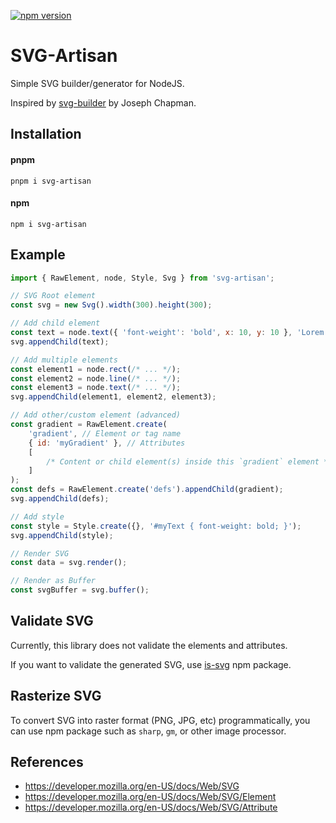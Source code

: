 [![npm version](https://badge.fury.io/js/svg-artisan.svg)](https://badge.fury.io/js/svg-artisan)

# SVG-Artisan

Simple SVG builder/generator for NodeJS.

Inspired by [svg-builder](https://github.com/JoeChapman/svg-builder) by Joseph Chapman.

## Installation

#### pnpm

```shell
pnpm i svg-artisan
```

#### npm

```shell
npm i svg-artisan
```

## Example

```javascript
import { RawElement, node, Style, Svg } from 'svg-artisan';

// SVG Root element
const svg = new Svg().width(300).height(300);

// Add child element
const text = node.text({ 'font-weight': 'bold', x: 10, y: 10 }, 'Lorem ipsum');
svg.appendChild(text);

// Add multiple elements
const element1 = node.rect(/* ... */);
const element2 = node.line(/* ... */);
const element3 = node.text(/* ... */);
svg.appendChild(element1, element2, element3);

// Add other/custom element (advanced)
const gradient = RawElement.create(
    'gradient', // Element or tag name
    { id: 'myGradient' }, // Attributes
    [
        /* Content or child element(s) inside this `gradient` element */
    ]
);
const defs = RawElement.create('defs').appendChild(gradient);
svg.appendChild(defs);

// Add style
const style = Style.create({}, '#myText { font-weight: bold; }');
svg.appendChild(style);

// Render SVG
const data = svg.render();

// Render as Buffer
const svgBuffer = svg.buffer();
```

## Validate SVG

Currently, this library does not validate the elements and attributes.

If you want to validate the generated SVG, use [is-svg](https://www.npmjs.com/package/is-svg) npm package.

## Rasterize SVG

To convert SVG into raster format (PNG, JPG, etc) programmatically, you can use npm package such as `sharp`, `gm`, or other image processor.

## References

-   https://developer.mozilla.org/en-US/docs/Web/SVG
-   https://developer.mozilla.org/en-US/docs/Web/SVG/Element
-   https://developer.mozilla.org/en-US/docs/Web/SVG/Attribute
